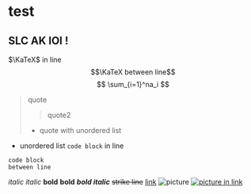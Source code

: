 # test
SLC AK IOI !
---
$\KaTeX$ in line
$$\KaTeX between line$$
$$
\sum_{i=1}^na_i
$$
> quote
> > quote2
> + quote with unordered list
+ unordered list
`code block` in line
```
code block
between line
```
*italic* _italic_
**bold** __bold__
_**bold italic**_
~~strike line~~
[link](https://luogu.com.cn)
![picture](https://avatars.githubusercontent.com/u/77725501?s=40&v=4)
[![picture in link](https://avatars.githubusercontent.com/u/77725501?s=40&v=4)](https://github.com/Zxc200611)
